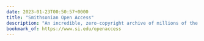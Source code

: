 ```yaml
---
date: 2023-01-23T00:50:57+0000
title: "Smithsonian Open Access"
description: "An incredible, zero-copyright archive of millions of the Smithsonian’s images available for all to download and use."
bookmark_of: https://www.si.edu/openaccess
---
```

